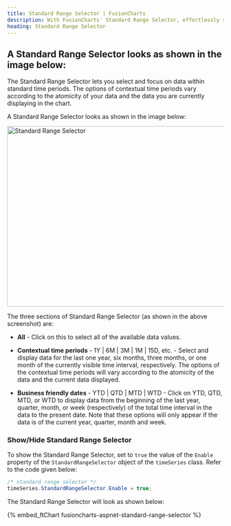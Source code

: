 ```yaml
---
title: Standard Range Selector | FusionCharts
description: With FusionCharts' Standard Range Selector, effortlessly select and focus on data within standard time periods. Take control of your data visualization now!
heading: Standard Range Selector
---
```


## A Standard Range Selector looks as shown in the image below:

The Standard Range Selector lets you select and focus on data within standard time periods. The options of contextual time periods vary according to the atomicity of your data and the data you are currently displaying in the chart.

A Standard Range Selector looks as shown in the image below:

<img src="{% site.BASE_URL %}/images/fusiontime-component-standard-range-selector.png" alt="Standard Range Selector" width="700" height="420">

The three sections of Standard Range Selector (as shown in the above screenshot) are:

- **All** - Click on this to select all of the available data values.

- **Contextual time periods** - 1Y | 6M | 3M | 1M | 15D, etc. - Select and display data for the last one year, six months, three months, or one month of the currently visible time interval, respectively. The options of the contextual time periods will vary according to the atomicity of the data and the current data displayed.

- **Business friendly dates** - YTD | QTD | MTD | WTD - Click on YTD, QTD, MTD, or WTD to display data from the beginning of the last year, quarter, month, or week (respectively) of the total time interval in the data to the present date. Note that these options will only appear if the data is of the current year, quarter, month and week.

### Show/Hide Standard Range Selector

To show the Standard Range Selector, set to `true` the value of the `Enable` property of the `StandardRangeSelector` object of the `timeSeries` class. Refer to the code given below:

```csharp
/* standard range selector */
timeSeries.StandardRangeSelector.Enable = true;
```

The Standard Range Selector will look as shown below:

{% embed_ftChart fusioncharts-aspnet-standard-range-selector %}
